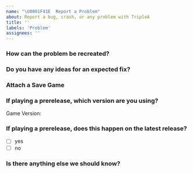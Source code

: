 ```yaml
---
name: "\U0001F41E  Report a Problem"
about: Report a bug, crash, or any problem with TripleA
title: ''
labels: 'Problem'
assignees: ''
---
```


### How can the problem be recreated?
<!-- What list of steps can we take to see the problem, please be specific -->

### Do you have any ideas for an expected fix?

### Attach a Save Game
<!-- Do you have a save game? These help us greatly! -->

<!--
  To zip and attach a save game:
    - save games will be in your home folder > triplea > saved games
    - find the save game file ending with '.tsvg'
    - use a 'zip' program like winzip (file compression,
      example: https://www.wikihow.com/Make-a-Zip-File)
    - drag and drop the zip file into this window
-->

### If playing a prerelease, which version are you using?
<!-- If you downloaded the game from the triplea-game.org website, leave this blank -->

Game Version:

### If playing a prerelease, does this happen on the latest release?
<!-- If you downloaded the game from the triplea-game.org website, leave this blank -->

- [ ] yes
- [ ] no

### Is there anything else we should know?
